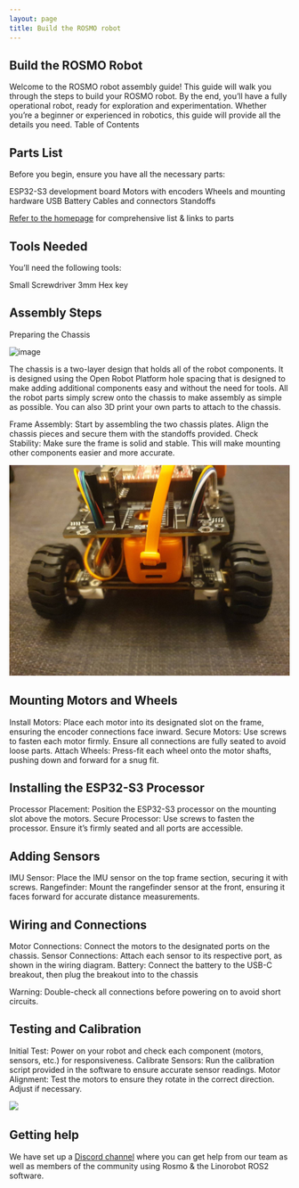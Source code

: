 ```yaml
---
layout: page
title: Build the ROSMO robot
---
```


Build the ROSMO Robot
---------------

Welcome to the ROSMO robot assembly guide! This guide will walk you through the steps to build your ROSMO robot. By the end, you’ll have a fully operational robot, ready for exploration and experimentation. Whether you’re a beginner or experienced in robotics, this guide will provide all the details you need.
Table of Contents

   
Parts List
--------------

Before you begin, ensure you have all the necessary parts:

ESP32-S3 development board
Motors with encoders
Wheels and mounting hardware
USB Battery 
Cables and connectors
Standoffs

[Refer to the homepage](https://rosmo-robot.github.io) for comprehensive list & links to parts
    
Tools Needed
----------- 

You’ll need the following tools:

Small Screwdriver
3mm Hex key 
    

Assembly Steps
-----------
Preparing the Chassis


![]()![image](https://github.com/rosmo-robot/rosmo-robot.github.io/assets/400875/c72a1d5d-9fa8-44ec-a847-4611be88fc95)

The chassis is a two-layer design that holds all of the robot components. It is designed
using the Open Robot Platform hole spacing that is designed to make adding additional components easy and without
the need for tools. All the robot parts simply screw onto the chassis to make assembly as
simple as possible. You can also 3D print your own parts to attach to the chassis.

Frame Assembly: Start by assembling the two chassis plates. Align the chassis pieces and secure them with the standoffs provided.
Check Stability: Make sure the frame is solid and stable. This will make mounting other components easier and more accurate.

![](https://raw.githubusercontent.com/rosmo-robot/rosmo/main/Images/V1/battery.jpeg)


Mounting Motors and Wheels
---------

Install Motors: Place each motor into its designated slot on the frame, ensuring the encoder connections face inward.
Secure Motors: Use screws to fasten each motor firmly. Ensure all connections are fully seated to avoid loose parts.
Attach Wheels: Press-fit each wheel onto the motor shafts, pushing down and forward for a snug fit.

Installing the ESP32-S3 Processor
--------

Processor Placement: Position the ESP32-S3 processor on the mounting slot above the motors.
Secure Processor: Use screws to fasten the processor. Ensure it’s firmly seated and all ports are accessible.

Adding Sensors
-------------

IMU Sensor: Place the IMU sensor on the top frame section, securing it with screws.
Rangefinder: Mount the rangefinder sensor at the front, ensuring it faces forward for accurate distance measurements.

Wiring and Connections
------------

Motor Connections: Connect the motors to the designated ports on the chassis.
Sensor Connections: Attach each sensor to its respective port, as shown in the wiring diagram.
Battery: Connect the battery to the USB-C breakout, then plug the breakout into to the chassis

Warning: Double-check all connections before powering on to avoid short circuits.

Testing and Calibration
------------

Initial Test: Power on your robot and check each component (motors, sensors, etc.) for responsiveness.
Calibrate Sensors: Run the calibration script provided in the software to ensure accurate sensor readings.
Motor Alignment: Test the motors to ensure they rotate in the correct direction. Adjust if necessary.


![](https://raw.githubusercontent.com/rosmo-robot/rosmo-robot.github.io/master/assets/img/signal-2024-04-05-171808.jpeg)



Getting help
------------
We have set up a [Discord channel](https://discord.gg/8E9g6neBx4) where you can get help from our team as well as members
of the community using Rosmo & the Linorobot ROS2 software.



    
    
